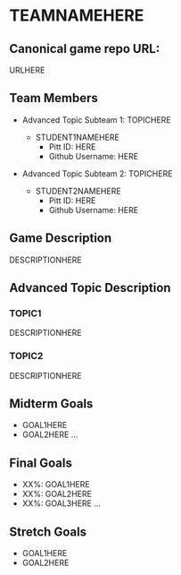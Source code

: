 # TEAMNAMEHERE

## Canonical game repo URL:

URLHERE

## Team Members
* Advanced Topic Subteam 1: TOPICHERE

	* STUDENT1NAMEHERE
		* Pitt ID: HERE
		* Github Username: HERE

* Advanced Topic Subteam 2: TOPICHERE

	* STUDENT2NAMEHERE
		* Pitt ID: HERE
		* Github Username: HERE

## Game Description

DESCRIPTIONHERE

## Advanced Topic Description

### TOPIC1

DESCRIPTIONHERE
    
### TOPIC2

DESCRIPTIONHERE

## Midterm Goals

* GOAL1HERE
* GOAL2HERE
...

## Final Goals

* XX%: GOAL1HERE
* XX%: GOAL2HERE
* XX%: GOAL3HERE
...

## Stretch Goals

* GOAL1HERE
* GOAL2HERE
